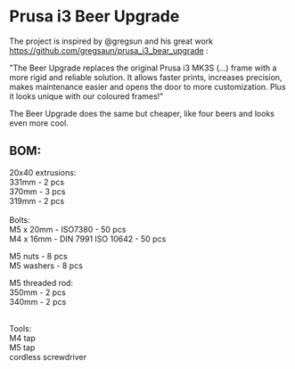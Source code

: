 # Prusa i3 Beer Upgrade
The project is inspired by @gregsun and his great work https://github.com/gregsaun/prusa_i3_bear_upgrade :

"The Beer Upgrade replaces the original Prusa i3 MK3S (...) frame with a more rigid and reliable solution. It allows faster prints, increases precision, makes maintenance easier and opens the door to more customization. Plus it looks unique with our coloured frames!"

The Beer Upgrade does the same but cheaper, like four beers and looks even more cool.

## BOM:
20x40 extrusions:<br>
331mm - 2 pcs<br>
370mm - 3 pcs<br>
319mm - 2 pcs<br>
<br>
Bolts:<br>
M5 x 20mm - ISO7380 - 50 pcs <br>
M4 x 16mm - DIN 7991 ISO 10642 - 50 pcs<br>

M5 nuts - 8 pcs<br>
M5 washers - 8 pcs<br>

M5 threaded rod:<br>
350mm - 2 pcs<br>
340mm - 2 pcs<br>

<br>
Tools:<br>
M4 tap<br>
M5 tap<br>
cordless screwdriver<br>
